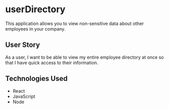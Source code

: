 # userDirectory

This application allows you to view non-sensitive data about other employees in your company.  

## User Story

 As a user, I want to be able to view my entire employee directory at once so that I have quick access to their information.

 ## Technologies Used
 - React
 - JavaScript
 - Node